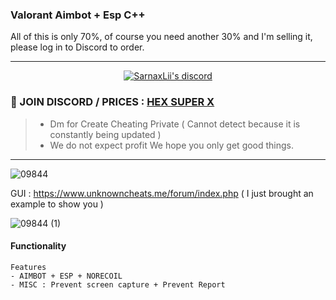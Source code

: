 

###  Valorant Aimbot + Esp C++ 
All of this is only 70%, of course you need another 30% and I'm selling it, please log in to Discord to order.



***
  <p align="center">
    <a href="https://discord.com/users/943374631644045363">
        <img title="Sarnax discord" alt="SarnaxLii's discord" src="https://discord.c99.nl/widget/theme-3/943374631644045363.png"/>
    </a>
</p>


### :speech_balloon: JOIN DISCORD / PRICES  : [HEX SUPER X](https://discord.gg/GYHSyeD8S4) 
> - Dm for Create Cheating Private ( Cannot detect because it is constantly being updated )
> - We do not expect profit We hope you only get good things.


***


![09844](https://user-images.githubusercontent.com/94861415/160953196-5551e224-dc1c-4e3a-9083-7b987fc279e4.png)





GUI : https://www.unknowncheats.me/forum/index.php ( I just brought an example to show you ) 


![09844 (1)](https://user-images.githubusercontent.com/94861415/160953185-a4b7505e-8afb-40a6-8f1c-b9035969edd2.png)




#### Functionality
```
Features
- AIMBOT + ESP + NORECOIL 
- MISC : Prevent screen capture + Prevent Report
```


